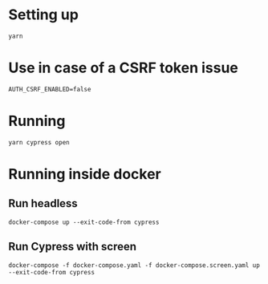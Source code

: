 # Setting up

```shell
yarn
```

# Use in case of a CSRF token issue

```shell
AUTH_CSRF_ENABLED=false
```

# Running

```shell
yarn cypress open
```



# Running inside docker

## Run headless

```shell
docker-compose up --exit-code-from cypress
```

## Run Cypress with screen

```shell
docker-compose -f docker-compose.yaml -f docker-compose.screen.yaml up --exit-code-from cypress
```
